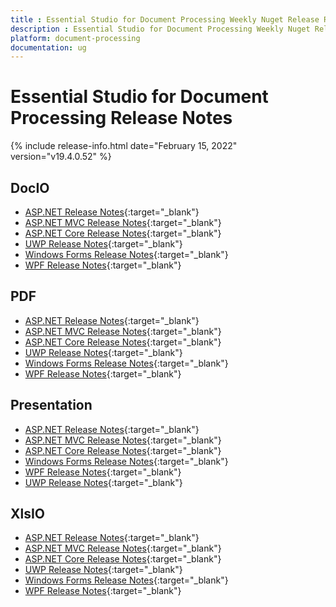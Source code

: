 ```yaml
---
title : Essential Studio for Document Processing Weekly Nuget Release Release Notes  
description : Essential Studio for Document Processing Weekly Nuget Release Release Notes  
platform: document-processing
documentation: ug
---
```


# Essential Studio for Document Processing  Release Notes  

{% include release-info.html date="February 15, 2022" version="v19.4.0.52" %} 

## DocIO

* [ASP.NET Release Notes](/aspnet/release-notes/v19.4.0.52#docio){:target="_blank"}
* [ASP.NET MVC Release Notes](/aspnetmvc/release-notes/v19.4.0.52#docio){:target="_blank"}
* [ASP.NET Core Release Notes](/aspnet-core/release-notes/v19.4.0.52#docio){:target="_blank"}
* [UWP Release Notes](/uwp/release-notes/v19.4.0.52#docio){:target="_blank"}
* [Windows Forms Release Notes](/windowsforms/release-notes/v19.4.0.52#docio){:target="_blank"}
* [WPF Release Notes](/wpf/release-notes/v19.4.0.52#docio){:target="_blank"}


## PDF

* [ASP.NET Release Notes](/aspnet/release-notes/v19.4.0.52#pdf){:target="_blank"}
* [ASP.NET MVC Release Notes](/aspnetmvc/release-notes/v19.4.0.52#pdf){:target="_blank"}
* [ASP.NET Core Release Notes](/aspnet-core/release-notes/v19.4.0.52#pdf){:target="_blank"}
* [UWP Release Notes](/uwp/release-notes/v19.4.0.52#pdf){:target="_blank"}
* [Windows Forms Release Notes](/windowsforms/release-notes/v19.4.0.52#pdf){:target="_blank"}
* [WPF Release Notes](/wpf/release-notes/v19.4.0.52#pdf){:target="_blank"}


## Presentation

* [ASP.NET Release Notes](/aspnet/release-notes/v19.4.0.52#presentation){:target="_blank"}
* [ASP.NET MVC Release Notes](/aspnetmvc/release-notes/v19.4.0.52#presentation){:target="_blank"}
* [ASP.NET Core Release Notes](/aspnet-core/release-notes/v19.4.0.52#presentation){:target="_blank"}
* [Windows Forms Release Notes](/windowsforms/release-notes/v19.4.0.52#presentation){:target="_blank"}
* [WPF Release Notes](/wpf/release-notes/v19.4.0.52#presentation){:target="_blank"}
* [UWP Release Notes](/uwp/release-notes/v19.4.0.52#presentation){:target="_blank"}


## XlsIO

* [ASP.NET Release Notes](/aspnet/release-notes/v19.4.0.52#xlsio){:target="_blank"}
* [ASP.NET MVC Release Notes](/aspnetmvc/release-notes/v19.4.0.52#xlsio){:target="_blank"}
* [ASP.NET Core Release Notes](/aspnet-core/release-notes/v19.4.0.52#xlsio){:target="_blank"}
* [UWP Release Notes](/uwp/release-notes/v19.4.0.52#xlsio){:target="_blank"}
* [Windows Forms Release Notes](/windowsforms/release-notes/v19.4.0.52#xlsio){:target="_blank"}
* [WPF Release Notes](/wpf/release-notes/v19.4.0.52#xlsio){:target="_blank"}
